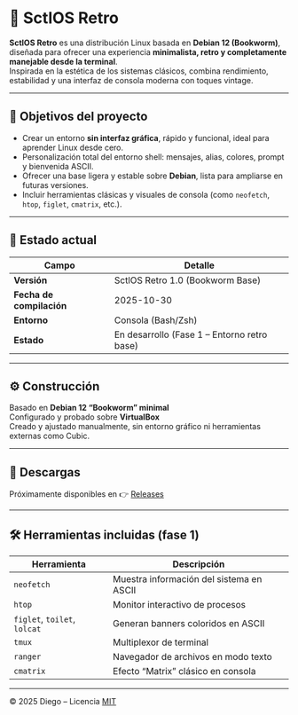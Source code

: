 # 🧠 SctlOS Retro

**SctlOS Retro** es una distribución Linux basada en **Debian 12 (Bookworm)**, diseñada para ofrecer una experiencia **minimalista, retro y completamente manejable desde la terminal**.  
Inspirada en la estética de los sistemas clásicos, combina rendimiento, estabilidad y una interfaz de consola moderna con toques vintage.

---

## 🎯 Objetivos del proyecto

- Crear un entorno **sin interfaz gráfica**, rápido y funcional, ideal para aprender Linux desde cero.  
- Personalización total del entorno shell: mensajes, alias, colores, prompt y bienvenida ASCII.  
- Ofrecer una base ligera y estable sobre **Debian**, lista para ampliarse en futuras versiones.  
- Incluir herramientas clásicas y visuales de consola (como `neofetch`, `htop`, `figlet`, `cmatrix`, etc.).

---

## 🧩 Estado actual

| Campo | Detalle |
|-------|----------|
| **Versión** | SctlOS Retro 1.0 (Bookworm Base) |
| **Fecha de compilación** | 2025-10-30 |
| **Entorno** | Consola (Bash/Zsh) |
| **Estado** | En desarrollo (Fase 1 – Entorno retro base) |

---

## ⚙️ Construcción

Basado en **Debian 12 “Bookworm” minimal**  
Configurado y probado sobre **VirtualBox**  
Creado y ajustado manualmente, sin entorno gráfico ni herramientas externas como Cubic.

---

## 💾 Descargas

Próximamente disponibles en 👉 [Releases](https://github.com/SctlOS/SctlOS/releases)

---

## 🛠️ Herramientas incluidas (fase 1)

| Herramienta | Descripción |
|--------------|-------------|
| `neofetch` | Muestra información del sistema en ASCII |
| `htop` | Monitor interactivo de procesos |
| `figlet`, `toilet`, `lolcat` | Generan banners coloridos en ASCII |
| `tmux` | Multiplexor de terminal |
| `ranger` | Navegador de archivos en modo texto |
| `cmatrix` | Efecto “Matrix” clásico en consola |

---

© 2025 Diego – Licencia [MIT](LICENSE)
